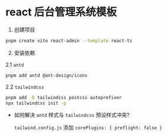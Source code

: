 # react 后台管理系统模板

1. 创建项目

```bash
pnpm create vite react-admin --template react-ts
```

2. 安装依赖

2.1 `antd`

```bash
pnpm add antd @ant-design/icons
```

2.2 `tailwindcss`

```bash
pnpm add -D tailwindcss postcss autoprefixer
npx tailwindcss init -p
```

- 如何解决 `antd` 样式与 `tailwindcss` 预设样式冲突?

  `tailwind.config.js` 添加 `corePlugins: { preflight: false }`
